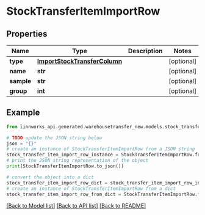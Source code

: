 # StockTransferItemImportRow


## Properties

Name | Type | Description | Notes
------------ | ------------- | ------------- | -------------
**type** | [**ImportStockTransferColumn**](ImportStockTransferColumn.md) |  | [optional] 
**name** | **str** |  | [optional] 
**sample** | **str** |  | [optional] 
**group** | **int** |  | [optional] 

## Example

```python
from linnworks_api.generated.warehousetransfer_new.models.stock_transfer_item_import_row import StockTransferItemImportRow

# TODO update the JSON string below
json = "{}"
# create an instance of StockTransferItemImportRow from a JSON string
stock_transfer_item_import_row_instance = StockTransferItemImportRow.from_json(json)
# print the JSON string representation of the object
print(StockTransferItemImportRow.to_json())

# convert the object into a dict
stock_transfer_item_import_row_dict = stock_transfer_item_import_row_instance.to_dict()
# create an instance of StockTransferItemImportRow from a dict
stock_transfer_item_import_row_from_dict = StockTransferItemImportRow.from_dict(stock_transfer_item_import_row_dict)
```
[[Back to Model list]](../README.md#documentation-for-models) [[Back to API list]](../README.md#documentation-for-api-endpoints) [[Back to README]](../README.md)



